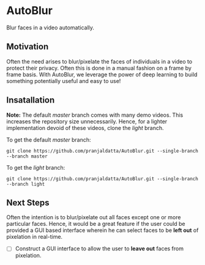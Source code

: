 
# AutoBlur

Blur faces in a video automatically.

## Motivation

Often the need arises to blur/pixelate the faces of individuals in a video to protect their privacy. Often this is done in a manual fashion on a frame by frame basis. With AutoBlur, we leverage the power of deep learning to build something potentially useful and easy to use!

## Insatallation

**Note:** The default *master* branch comes with many demo videos. This increases the repository size unnecessarily. Hence, for a lighter implementation devoid of these videos, clone the *light* branch.

To get the default *master* branch:

```
git clone https://github.com/pranjaldatta/AutoBlur.git --single-branch --branch master
```

To get the *light* branch:

```
git clone https://github.com/pranjaldatta/AutoBlur.git --single-branch --branch light
```

## Next Steps

Often the intention is to blur/pixelate out all faces except one or more particular faces. Hence, it would be a great feature if the user could be provided a GUI based interface wherein he can select faces to be **left out** of pixelation in real-time.

- [ ] Construct a GUI interface to allow the user to **leave out** faces from pixelation.
